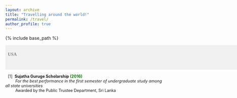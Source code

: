 ```yaml
---
layout: archive
title: "Travelling around the world!"
permalink: /travel/
author_profile: true
---
```


{% include base_path %}

<span style="font-size:1em;font-family:georgia; color:gray;background-color: #F0F0F0;height: 4em; width: 57em; display:inline-block; vertical-align: middle; padding-top: 22px;padding-left: 8px;text-align: left"><b>USA</b></span><br/>

<span style="font-size:0.9em;padding-left: 8px;text-align: justify"> [1]<span style="color:white">a</span><b>Sujatha Guruge Scholarship<span style="color:green"> (2016) </span></b><br />
 &nbsp; &nbsp; &thinsp; &thinsp; &thinsp; <i> For the best performance in the first semester of undergraduate study among all state universities </i><br/>
 &nbsp; &nbsp; &thinsp; &thinsp; &thinsp; Awarded by the Public Trustee Department, Sri Lanka <br/>
